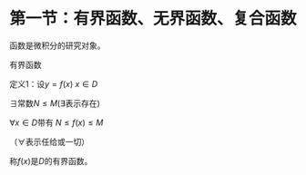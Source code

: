 # 第一节：有界函数、无界函数、复合函数

函数是微积分的研究对象。

有界函数

定义1：设$y=f(x)$ $x\in D$

$\exists$常数$N \leq M$($\exists$表示存在)

$\forall x \in D$带有
$N \leq f(x) \leq M$

（$\forall$表示任给或一切）

称$f(x)$是$D$的有界函数。
